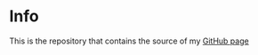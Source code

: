 # Info

This is the repository that contains the source of my [GitHub page](https://martinomensio.github.io)
